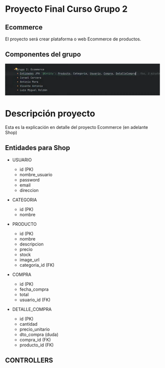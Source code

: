 # Proyecto Final Curso Grupo 2

## Ecommerce

El proyecto será crear plataforma o web Ecommerce de productos.

## Componentes del grupo

![img.png](src/main/resources/images/img.png)

# Descripción proyecto

Esta es la explicación en detalle del proyecto Ecommerce (en adelante Shop)

## Entidades para Shop

* USUARIO
  * id (PK)
  * nombre_usuario
  * password
  * email
  * direccion

* CATEGORIA
  * id (PK)
  * nombre

* PRODUCTO
  * id (PK)
  * nombre
  * descripcion
  * precio
  * stock
  * image_url
  * categoria_id (FK)

* COMPRA
  * id (PK)
  * fecha_compra
  * total
  * usuario_id (FK)

* DETALLE_COMPRA
  * id (PK)
  * cantidad
  * precio_unitario
  * dto_compra (duda)
  * compra_id (FK)
  * producto_id (FK)

## CONTROLLERS
